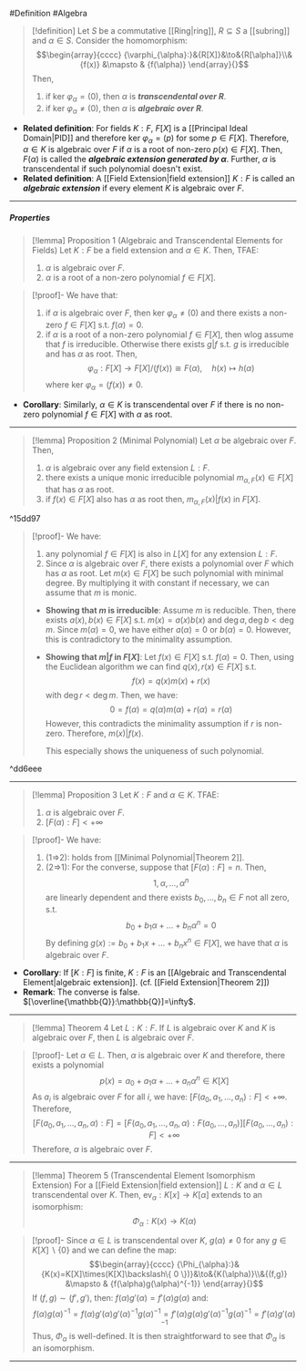 #Definition #Algebra

> [!definition]
> Let $S$ be a commutative [[Ring|ring]], $R\subseteq S$ a [[subring]] and $\alpha\in S$. Consider the homomorphism:$$\begin{array}{cccc} {\varphi_{\alpha}:}&{R[X]}&\to&{R[\alpha]}\\&{f(x)} &\mapsto & {f(\alpha)} \end{array}{}$$Then, 
> 1. if $\text{ker }\varphi_{\alpha}=(0)$, then $\alpha$ is ***transcendental  over $R$***.
> 2. if $\text{ker }\varphi_{\alpha}\neq(0)$, then $\alpha$ is ***algebraic  over $R$***.
 
- **Related definition**: For fields $K:F$, $F[X]$ is a [[Principal Ideal Domain|PID]] and therefore $\text{ker }\varphi_{\alpha}=(p)$ for some $p\in F[X]$. Therefore,  $\alpha\in K$ is algebraic over $F$ if $\alpha$ is a root of non-zero $p(x)\in F[X]$. Then, $F(\alpha)$ is called the ***algebraic extension generated by $\alpha$***. Further, $\alpha$ is transcendental if such polynomial doesn't exist.
- **Related definition**: A [[Field Extension|field extension]] $K:F$ is called an ***algebraic extension*** if every element $K$ is algebraic over $F$.
---
##### Properties
> [!lemma] Proposition 1 (Algebraic and Transcendental Elements for Fields)
> Let $K:F$ be a field extension and $\alpha\in K$. Then, TFAE:
> 1. $\alpha$ is algebraic over $F$. 
> 2. $\alpha$ is a root of a non-zero polynomial $f\in F[X]$.

> [!proof]-
> We have that:
> 1. if $\alpha$ is algebraic over $F$, then $\text{ker }\varphi_{\alpha}\neq(0)$ and there exists a non-zero $f\in F[X]$ s.t. $f(\alpha)=0$. 
> 2. if $\alpha$ is a root of a non-zero polynomial $f\in F[X]$, then wlog assume that $f$ is irreducible. Otherwise there exists $g|f$ s.t. $g$ is irreducible and has $\alpha$ as root. Then, $$\varphi_{\alpha}:F[X]\to F[X] /(f(x))\cong F(\alpha),\quad h(x)\mapsto h(\alpha)$$where $\text{ker }\varphi_{\alpha}=(f(x))\neq 0$. 
- **Corollary**: Similarly, $\alpha\in K$ is transcendental over $F$ if there is no non-zero polynomial $f\in F[X]$ with $\alpha$ as root.
---
> [!lemma] Proposition 2 (Minimal Polynomial)
> Let $\alpha$ be algebraic over $F$. Then,
> 1. $\alpha$ is algebraic over any field extension $L:F$.
> 1. there exists a unique monic irreducible polynomial $m_{\alpha,F}(x)\in F[X]$ that has $\alpha$ as root. 
> 2. if $f(x)\in F[X]$ also has $\alpha$ as root then, $m_{\alpha,F}(x)|f(x)$ in $F[X]$.

^15dd97

> [!proof]-
> We have:
> 1. any polynomial $f\in F[X]$ is also in $L[X]$ for any extension $L:F$.
> 2. Since $\alpha$ is algebraic over $F$, there exists a polynomial over $F$ which has $\alpha$ as root. Let $m(x)\in F[X]$ be such polynomial with minimal degree. By multiplying it with constant if necessary, we can assume that $m$ is monic.
> 
> 	- **Showing that $m$ is irreducible**:
> 	Assume $m$ is reducible. Then, there exists $a(x),b(x)\in F[X]$ s.t. $m(x)=a(x)b(x)$ and $\deg a,\deg b<\deg m$. Since $m(\alpha)=0$, we have either $a(\alpha)=0$ or $b(\alpha)=0$. However, this is contradictory to the minimality assumption.
> 	- **Showing that $m|f$ in $F[X]$**:
> 	Let $f(x)\in F[X]$ s.t. $f(\alpha)=0$. Then, using the Euclidean algorithm we can find $q(x),r(x)\in F[X]$ s.t. $$f(x)=q(x)m(x)+r(x)$$with $\deg r<\deg m$. Then, we have: $$0=f(\alpha)=q(\alpha)m(\alpha)+r(\alpha)=r(\alpha)$$However, this contradicts the minimality assumption if $r$ is non-zero. Therefore, $m(x)|f(x)$. 
> 	
> 	  This especially shows the uniqueness of such polynomial.

^dd6eee

---
> [!lemma] Proposition 3
> Let $K:F$ and $\alpha\in K$. TFAE:
> 1.  $\alpha$ is algebraic over $F$. 
> 2. $[F(\alpha):F]<+\infty$

> [!proof]-
> We have:
> 1. (1=>2):  holds from [[Minimal Polynomial|Theorem 2]]. 
> 2. (2=>1): For the converse, suppose that $[F(\alpha):F]=n$. Then, $$1,\alpha,\dots,\alpha^n$$are linearly dependent and there exists $b_{0},\dots,b_{n}\in F$ not all zero, s.t. $$b_{0}+b_{1}\alpha+\dots+b_{n}\alpha^n=0$$By defining $g(x):=b_{0}+b_{1}x+\dots+b_{n}x^n\in F[X]$, we have that $\alpha$ is algebraic over $F$. 
- **Corollary**: If $[K:F]$ is finite, $K:F$ is an [[Algebraic and Transcendental Element|algebraic extension]]. (cf. [[Field Extension|Theorem 2]])
- **Remark**: The converse is false. $[\overline{\mathbb{Q}}:\mathbb{Q}]=\infty$.
---
> [!lemma] Theorem 4
> Let $L:K:F$. If $L$ is algebraic over $K$ and $K$ is algebraic over $F$, then $L$ is algebraic over $F$. 

> [!proof]-
> Let $\alpha\in L$. Then, $\alpha$ is algebraic over $K$ and therefore, there exists a polynomial $$p(x)=a_{0}+a_{1}\alpha+\dots+a_{n}\alpha^n\in K[X]$$As $a_{i}$ is algebraic over $F$ for all $i$, we have: $[F(a_{0},a_{1},\dots,a_{n}):F]<+\infty$. Therefore, $$[F(a_{0},a_{1},\dots,a_{n},\alpha):F]=[F(a_{0},a_{1},\dots,a_{n},\alpha):F(a_{0},\dots,a_{n})][F(a_{0},\dots ,a_{n}):F]<+\infty$$Therefore, $\alpha$ is algebraic over $F$.
---
> [!lemma] Theorem 5 (Transcendental Element Isomorphism Extension)
> For a [[Field Extension|field extension]] $L:K$ and $\alpha\in L$ transcendental over $K$. Then, $\text{ev}_{\alpha}:K[x]\to K[\alpha]$ extends to an isomorphism: $$\Phi_{\alpha}:K(x)\to K(\alpha)$$

> [!proof]-
> Since $\alpha\in L$ is transcendental over $K$, $g(\alpha)\neq 0$ for any $g\in K[X] \backslash \{ 0 \}$ and we can define the map: $$\begin{array}{cccc} {\Phi_{\alpha}:}&{K(x)=K[X]\times(K[X]\backslash\{ 0 \})}&\to&{K(\alpha)}\\&{(f,g)} &\mapsto & {f(\alpha)g(\alpha)^{-1}} \end{array}{}$$
> If $(f,g)\sim(f',g')$, then: $f(\alpha)g'(\alpha)=f'(\alpha)g(\alpha)$ and: $$f(\alpha)g(\alpha)^{-1}=f(\alpha)g'(\alpha)g'(\alpha)^{-1}g(\alpha)^{-1}=f'(\alpha)g(\alpha)g'(\alpha)^{-1}g(\alpha)^{-1}=f'(\alpha)g'(\alpha)^{-1}$$Thus, $\Phi_{\alpha}$ is well-defined. It is then straightforward to see that $\Phi_{\alpha}$ is an isomorphism. 
---
